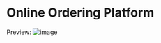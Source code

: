 # Online Ordering Platform

Preview:
![image](https://github.com/Edward-Ang/Php-Project/assets/64727838/b6ef1988-8724-462c-8ecd-05ae368c7809)
